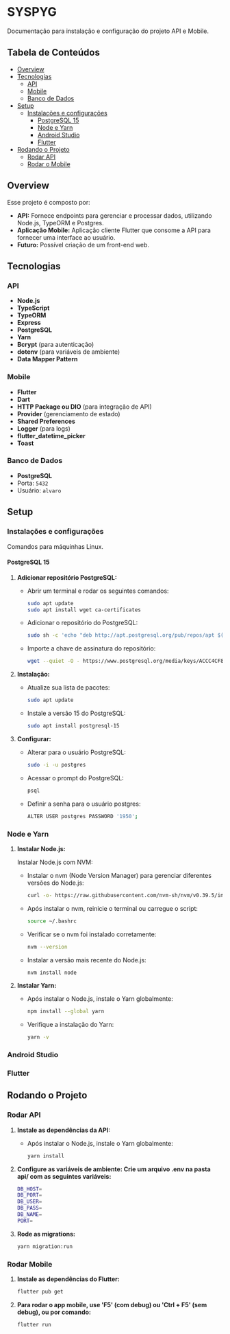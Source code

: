 # SYSPYG

Documentação para instalação e configuração do projeto API e Mobile.

## Tabela de Conteúdos

- [Overview](#overview)
- [Tecnologias](#tecnologias)
  - [API](#api)
  - [Mobile](#mobile)
  - [Banco de Dados](#banco-de-dados)
- [Setup](#setup)
  - [Instalações e configurações](#instalações-e-configurações)
    - [PostgreSQL 15](#postgresql-15)
    - [Node e Yarn](#node-e-yarn)
    - [Android Studio](#android-studio)
    - [Flutter](#flutter)
- [Rodando o Projeto](#rodando-o-projeto)
  - [Rodar API](#rodar-api)
  - [Rodar o Mobile](#rodar-o-mobile)

## Overview

Esse projeto é composto por:

- **API:** Fornece endpoints para gerenciar e processar dados, utilizando Node.js, TypeORM e Postgres.
- **Aplicação Mobile:** Aplicação cliente Flutter que consome a API para fornecer uma interface ao usuário.
- **Futuro:** Possível criação de um front-end web.

## Tecnologias

### API

- **Node.js**
- **TypeScript**
- **TypeORM**
- **Express**
- **PostgreSQL**
- **Yarn**
- **Bcrypt** (para autenticação)
- **dotenv** (para variáveis de ambiente)
- **Data Mapper Pattern**

### Mobile

- **Flutter**
- **Dart**
- **HTTP Package ou DIO** (para integração de API)
- **Provider** (gerenciamento de estado)
- **Shared Preferences**
- **Logger** (para logs)
- **flutter_datetime_picker**
- **Toast**

### Banco de Dados

- **PostgreSQL**
- Porta: `5432`
- Usuário: `alvaro`

## Setup

### Instalações e configurações
Comandos para máquinhas Linux.

#### PostgreSQL 15

1. **Adicionar repositório PostgreSQL:**
   - Abrir um terminal e rodar os seguintes comandos:
     ```bash
     sudo apt update
     sudo apt install wget ca-certificates
     ```

   - Adicionar o repositório do PostgreSQL:
     ```bash
     sudo sh -c 'echo "deb http://apt.postgresql.org/pub/repos/apt $(lsb_release -cs)-pgdg main" > /etc/apt/sources.list.d/pgdg.list'
     ```

   - Importe a chave de assinatura do repositório:
     ```bash
     wget --quiet -O - https://www.postgresql.org/media/keys/ACCC4CF8.asc | sudo apt-key add -
     ```

2. **Instalação:**
   - Atualize sua lista de pacotes:
     ```bash
     sudo apt update
     ```

   - Instale a versão 15 do PostgreSQL:
     ```bash
     sudo apt install postgresql-15
     ```

3. **Configurar:**
   - Alterar para o usuário PostgreSQL:
     ```bash
     sudo -i -u postgres
     ```

   - Acessar o prompt do PostgreSQL:
     ```bash
     psql
     ```

   - Definir a senha para o usuário postgres:
     ```bash
     ALTER USER postgres PASSWORD '1950';
     ```

### Node e Yarn

1. **Instalar Node.js:**

   Instalar Node.js com NVM:

   - Instalar o nvm (Node Version Manager) para gerenciar diferentes versões do Node.js:
     ```bash
     curl -o- https://raw.githubusercontent.com/nvm-sh/nvm/v0.39.5/install.sh | bash
     ```

   - Após instalar o nvm, reinicie o terminal ou carregue o script:
     ```bash
     source ~/.bashrc
     ```
    
   - Verificar se o nvm foi instalado corretamente:
     ```bash
     nvm --version
     ```

   - Instalar a versão mais recente do Node.js:
     ```bash
     nvm install node
     ```

2. **Instalar Yarn:**
   - Após instalar o Node.js, instale o Yarn globalmente:
     ```bash
     npm install --global yarn
     ```
    
   - Verifique a instalação do Yarn:
     ```bash
     yarn -v
     ```

### Android Studio

### Flutter

## Rodando o Projeto

### Rodar API

1. **Instale as dependências da API:**
   - Após instalar o Node.js, instale o Yarn globalmente:
     ```bash
     yarn install
     ```

2. **Configure as variáveis de ambiente: Crie um arquivo .env na pasta api/ com as seguintes variáveis:**
     ```bash
     DB_HOST=
     DB_PORT=
     DB_USER=
     DB_PASS=
     DB_NAME=
     PORT=
     ```

3. **Rode as migrations:**
     ```bash
     yarn migration:run

### Rodar Mobile

1. **Instale as dependências do Flutter:**
     ```bash
     flutter pub get
     ```

2. **Para rodar o app mobile, use 'F5' (com debug) ou 'Ctrl + F5' (sem debug), ou por comando:**
     ```bash
     flutter run
     ```